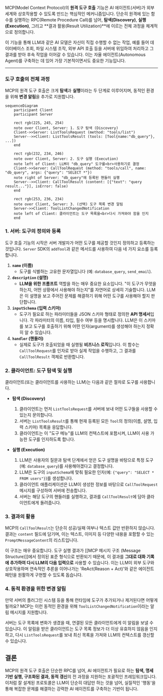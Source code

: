 MCP(Model Context Protocol)의 **원격 도구 호출** 기능은 AI 에이전트(서버)가 외부 세계와 상호작용할 수 있도록 만드는 핵심적인 메커니즘입니다. 단순히 원격에 있는 함수를 실행하는 RPC(Remote Procedure Call)를 넘어, **탐색(Discovery)**, **실행(Execution)**, 그리고 **결과 활용(Result Utilization)**에 이르는 전체 과정을 체계적으로 정의합니다.

이 기능을 통해 LLM과 같은 AI 모델은 자신이 직접 수행할 수 없는 작업, 예를 들어 데이터베이스 조회, 파일 시스템 조작, 외부 API 호출 등을 서버에 위임하여 처리하고 그 결과를 받아 후속 작업을 이어갈 수 있습니다. 이는 자율 에이전트(Autonomous Agent)를 구축하는 데 있어 가장 기본적이면서도 중요한 기능입니다.

---

### 도구 호출의 전체 과정

MCP의 원격 도구 호출은 크게 **탐색**과 **실행**이라는 두 단계로 이루어지며, 동적인 환경을 위해 **변경 알림**을 추가로 지원합니다.

```mermaid
sequenceDiagram
    participant Client
    participant Server

    rect rgb(225, 245, 254)
    note over Client, Server: 1. 도구 탐색 (Discovery)
    Client->>Server: ListToolsRequest (method: "tools/list")
    Server-->>Client: ListToolsResult (tools: [Tool{name:"db_query"}, ...])
    end

    rect rgb(232, 234, 246)
    note over Client, Server: 2. 도구 실행 (Execution)
    note left of Client: LLM이 "db_query" 도구를<br>사용하기로 결정
    Client->>Server: CallToolRequest (method: "tools/call", name: "db_query", args: {"query": "SELECT *"})
    note right of Server: "db_query"에 등록된 핸들러 실행
    Server-->>Client: CallToolResult (content: [{"text": "query result..."}], isError: false)
    end
    
    rect rgb(253, 236, 234)
    note over Client, Server: 3. (선택) 도구 목록 변경 알림
    Server->>Client: ToolListChangedNotification
    note left of Client: 클라이언트는 도구 목록을<br>다시 가져와야 함을 인지
    end
```

### 1. 서버: 도구의 정의와 등록

도구 호출 기능의 시작은 서버 개발자가 어떤 도구를 제공할 것인지 정의하고 등록하는 것입니다. `Server` SDK의 `addTool`과 같은 메서드를 사용하여 다음 네 가지 요소를 등록합니다.

1. **`name` (이름)**
    - 도구를 식별하는 고유한 문자열입니다 (예: `database_query`, `send_email`).
2. **`description` (설명)**
    - **LLM을 위한 프롬프트** 역할을 하는 매우 중요한 요소입니다. "이 도구가 무엇을 하는지, 어떤 상황에서 사용해야 하는지"를 자연어로 상세히 기술합니다. LLM은 이 설명을 보고 주어진 문제를 해결하기 위해 어떤 도구를 사용해야 할지 판단합니다.
3. **`inputSchema` (입력 스키마)**
    - 도구가 필요로 하는 파라미터들을 JSON 스키마 형태로 정의한 **API 명세서**입니다. 각 파라미터의 이름, 타입, 필수 여부 등을 명시합니다. LLM은 이 스키마를 보고 도구를 호출하기 위해 어떤 인자(argument)를 생성해야 하는지 정확히 알 수 있습니다.
4. **`handler` (핸들러)**
    - 실제로 도구가 호출되었을 때 실행될 **비즈니스 로직**입니다. 이 함수는 `CallToolRequest`를 인자로 받아 실제 작업을 수행하고, 그 결과를 `CallToolResult` 객체로 반환합니다.

### 2. 클라이언트: 도구 탐색 및 실행

클라이언트(또는 클라이언트를 사용하는 LLM)는 다음과 같은 절차로 도구를 사용합니다.

- **탐색 (Discovery)**
    
    1. 클라이언트는 먼저 `ListToolsRequest`를 서버에 보내 어떤 도구들을 사용할 수 있는지 문의합니다.
    2. 서버는 `ListToolsResult`를 통해 현재 등록된 모든 `Tool`의 정의(이름, 설명, 입력 스키마) 목록을 응답합니다.
    3. 클라이언트는 이 "도구 메뉴"를 LLM의 컨텍스트에 포함시켜, LLM이 사용 가능한 도구를 인지하도록 합니다.
- **실행 (Execution)**
    
    1. LLM은 사용자의 질문과 탐색 단계에서 얻은 도구 설명을 바탕으로 특정 도구(예: `database_query`)를 사용해야겠다고 결정합니다.
    2. LLM은 도구의 `inputSchema`에 맞춰 필요한 인자(예: `{"query": "SELECT * FROM users"}`)를 생성합니다.
    3. 클라이언트 애플리케이션은 LLM이 생성한 정보를 바탕으로 `CallToolRequest` 메시지를 구성하여 서버에 전송합니다.
    4. 서버는 해당 도구의 핸들러를 실행하고, 결과를 `CallToolResult`에 담아 클라이언트에게 돌려줍니다.

### 3. 결과의 활용

MCP의 `CallToolResult`는 단순히 성공/실패 여부나 텍스트 값만 반환하지 않습니다. 결과는 `content` 필드에 담기며, 이는 텍스트, 이미지 등 다양한 내용을 포함할 수 있는 `PromptMessageContent`의 리스트입니다.

이 구조는 매우 중요합니다. 도구 실행 결과가 [[MCP 메시지 구조 (Message Structure)]]에서 정의된 표준 형식으로 반환되기 때문에, 이 결과를 **그대로 대화 기록에 추가하여 다시 LLM의 다음 입력으로** 사용할 수 있습니다. 이는 LLM이 외부 도구와 상호작용하며 연속적인 추론을 이어나가는 'ReAct(Reason + Act)'와 같은 에이전트 패턴을 원활하게 구현할 수 있도록 돕습니다.

### 4. 동적 환경을 위한 변경 알림

만약 서버의 플러그인 시스템 등을 통해 런타임에 도구가 추가되거나 제거된다면 어떻게 될까요? MCP는 이런 동적인 환경을 위해 `ToolListChangedNotification`이라는 알림 메시지를 지원합니다.

서버는 도구 목록에 변화가 생겼을 때, 연결된 모든 클라이언트에게 이 알림을 보낼 수 있습니다. 이 알림을 받은 클라이언트는 도구 목록 정보가 더 이상 유효하지 않음을 인지하고, 다시 `ListToolsRequest`를 보내 최신 목록을 가져와 LLM의 컨텍스트를 갱신할 수 있습니다.

## 결론

MCP의 원격 도구 호출은 단순한 RPC를 넘어, AI 에이전트가 필요로 하는 **탐색, 명세 기반 실행, 구조화된 결과, 동적 갱신**의 전 과정을 지원하는 포괄적인 프레임워크입니다. 이처럼 잘 설계된 프로토콜은 LLM이 단순히 대답만 하는 것을 넘어, 실질적인 '행동'을 통해 복잡한 문제를 해결하는 강력한 AI 에이전트를 구축하는 기반이 됩니다.